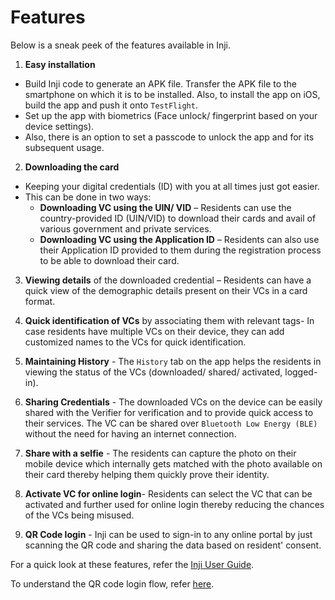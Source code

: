 # Features

Below is a sneak peek of the features available in Inji.

1. **Easy installation**

* Build Inji code to generate an APK file. Transfer the APK file to the smartphone on which it is to be installed. Also, to install the app on iOS, build the app and push it onto `TestFlight`.
* Set up the app with biometrics (Face unlock/ fingerprint based on your device settings).
* Also, there is an option to set a passcode to unlock the app and for its subsequent usage.

2. **Downloading the card**

* Keeping your digital credentials (ID) with you at all times just got easier.
* This can be done in two ways:
  * **Downloading VC using the UIN/ VID** – Residents can use the country-provided ID (UIN/VID) to download their cards and avail of various government and private services.
  * **Downloading VC using the Application ID** – Residents can also use their Application ID provided to them during the registration process to be able to download their card.

3. **Viewing details** of the downloaded credential – Residents can have a quick view of the demographic details present on their VCs in a card format.

4. **Quick identification of VCs** by associating them with relevant tags- In case residents have multiple VCs on their device, they can add customized names to the VCs for quick identification.

5. **Maintaining History** - The `History` tab on the app helps the residents in viewing the status of the VCs (downloaded/ shared/ activated, logged-in).

6. **Sharing Credentials** - The downloaded VCs on the device can be easily shared with the Verifier for verification and to provide quick access to their services. The VC can be shared over `Bluetooth Low Energy (BLE)` without the need for having an internet connection.

7. **Share with a selfie** - The residents can capture the photo on their mobile device which internally gets matched with the photo available on their card thereby helping them quickly prove their identity.

8. **Activate VC for online login**- Residents can select the VC that can be activated and further used for online login thereby reducing the chances of the VCs being misused.

9. **QR Code login** - Inji can be used to sign-in to any online portal by just scanning the QR code and sharing the data based on resident' consent.

For a quick look at these features, refer the [Inji User Guide](https://docs.mosip.io/1.2.0/modules/inji-user-guide).

To understand the QR code login flow, refer [here](https://docs.esignet.io/esignet-end-user-guide/login-flow-qr-code).
